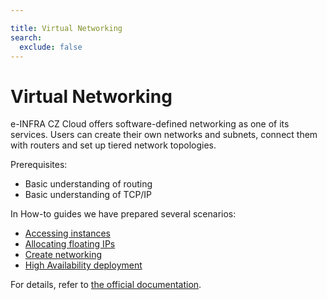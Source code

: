```yaml
---

title: Virtual Networking
search:
  exclude: false
---
```


# Virtual Networking

e-INFRA CZ Cloud offers software-defined networking as one of its services. Users can create their own
networks and subnets, connect them with routers and set up tiered network topologies.

Prerequisites:

* Basic understanding of routing
* Basic understanding of TCP/IP

In How-to guides we have prepared several scenarios:

- [Accessing instances](../how-to-guides/accessing-instances.md)
- [Allocating floating IPs](../how-to-guides/allocating-floating-ips.md)
- [Create networking](../how-to-guides/create-networking.md)
- [High Availability deployment](../how-to-guides/high-availability-deployment.md)

For details, refer to [the official documentation](https://docs.openstack.org/horizon/train/user/create-networks.html).
